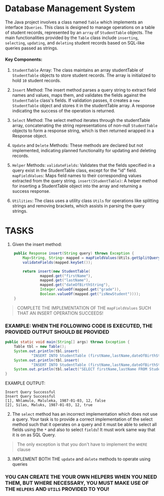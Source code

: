 # Database Management System

The Java project involves a class named ```Table``` which implements an interface ```IQueries```. This class is designed to manage operations on a table of student records, represented by an ```array``` of ```StudentTable``` objects. The main functionalities provided by the ```Table``` class include ```inserting```, ```selecting```, ```updating```, and ```deleting``` student records based on SQL-like queries passed as strings.

#### Key Components:
1. ```StudentTable``` Array:
The class maintains an array studentTable of ```StudentTable``` objects to store student records. The array is initialized to hold ```10``` student records.

2. ```Insert``` Method:
The insert method parses a query string to extract field names and values, maps them, and validates the fields against the ```StudentTable``` class's fields. If validation passes, it creates a `new` ``StudentTable`` object and stores it in the studentTable array. A response indicating the success of the operation is returned.

3. ```Select``` Method:
The select method iterates through the studentTable array, concatenating the string representations of non-null ```StudentTable``` objects to form a response string, which is then returned wrapped in a Response object.

4. ```Update``` and ```Delete``` Methods:
These methods are declared but not implemented, indicating planned functionality for updating and deleting records.

5. ```Helper``` Methods:
```validateFields```: Validates that the fields specified in a query exist in the StudentTable class, except for the "id" field.
```mapFieldValues```: Maps field names to their corresponding values extracted from the query string.
``insert(StudentTable)``: A helper method for inserting a StudentTable object into the array and returning a success response.

6. ```Utilities```:
The class uses a utility class ```Utils``` for operations like splitting strings and removing brackets, which assists in parsing the query strings.

# TASKS

1. Given the insert method:

```java
    public Response insert(String query) throws Exception {
        Map<String, String> mapped = mapFieldValues(Utils.getSplitQuery(query, " "), 3, 5);
        validateFields(mapped.keySet());

        return insert(new StudentTable(
                mapped.get("firstName"),
                mapped.get("lastName"),
                mapped.get("dateOfBirthString"),
                Integer.valueOf(mapped.get("grade")),
                Boolean.valueOf(mapped.get("isNewStudent"))));
    }
```

> COMPLETE THE IMPLEMENTATION OF THE ```mapFieldValues``` SUCH THAT AN INSERT OPERATION SUCCEEDS!

### EXAMPLE: WHEN THE FOLLOWING CODE IS EXECUTED, THE PROVIDED OUTPUT SHOULD BE PROVIDED

```java
public static void main(String[] args) throws Exception {
    Table tbl = new Table();
    System.out.println(tbl.insert(
            "INSERT INTO StudentTable (firstName,lastName,dateOfBirthString,grade,isNewStudent) VALUES (Nhlamulo,Maluleka,1997-01-03,12,false)"));
    System.out.println(tbl.insert(
            "INSERT INTO StudentTable (firstName,lastName,dateOfBirthString,grade,isNewStudent) VALUES (Silas,Maluks,1997-01-03,12,true)"));
    System.out.println(tbl.select("SELECT firstName,lastName FROM StudentTable WHERE id=2"));
}
```

EXAMPLE OUTPUT:

```
Insert Query Successful
Insert Query Successful
[1], Nhlamulo, Maluleka, 1987-01-03, 12, false
[2], Silas, Maluks, 1987-01-03, 12, true
```

2. The ```select``` method has an incorrect implementation which does not use a query. Your task is to provide a correct implementation of the select method such that it operates on a query and it must be able to select all fields using the ```*``` and also to select ```fields```! It must work same way that it is on as SQL Query. 

> The only exception is that you don't have to implement the ```WHERE``` clause

3. IMPLEMENT BOTH THE ```update``` and ```delete``` methods to operate using queries


### YOU CAN CREATE THE YOUR OWN HELPERS WHEN YOU NEED THEM, BUT WHERE NECESSARY, YOU MUST MAKE USE OF THE ```HELPERS``` AND ```UTILS``` PROVIDED TO YOU!